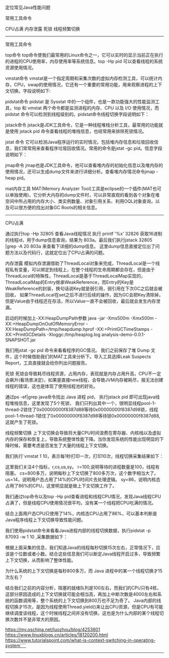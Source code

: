定位常见Java性能问题

常用工具命令

CPU占满
内存泄露
死锁
线程频繁切换



---------------------------------------------------------------------------------------------------------------------
常用工具命令

top命令
top命令使我们最常用的Linux命令之一，它可以实时的显示当前正在执行的进程的CPU使用率，内存使用率等系统信息。top -Hp pid 可以查看线程的系统资源使用情况。

vmstat命令
vmstat是一个指定周期和采集次数的虚拟内存检测工具，可以统计内存，CPU，swap的使用情况，它还有一个重要的常用功能，用来观察进程的上下文切换。字段说明如下:

pidstat命令
pidstat 是 Sysstat 中的一个组件，也是一款功能强大的性能监测工具，top 和 vmstat 两个命令都是监测进程的内存、CPU 以及 I/O 使用情况，而 pidstat 命令可以检测到线程级别的。pidstat命令线程切换字段说明如下：

jstack命令
jstack是JDK工具命令，它是一种线程堆栈分析工具，最常用的功能就是使用 jstack pid 命令查看线程的堆栈信息，也经常用来排除死锁情况。

jstat 命令
它可以检测Java程序运行的实时情况，包括堆内存信息和垃圾回收信息，我们常常用来查看程序垃圾回收情况。常用的命令是jstat -gc pid。信息字段说明如下：

jmap命令
jmap也是JDK工具命令，他可以查看堆内存的初始化信息以及堆内存的使用情况，还可以生成dump文件来进行详细分析。查看堆内存情况命令jmap -heap pid。

mat内存工具
MAT(Memory Analyzer Tool)工具是eclipse的一个插件(MAT也可以单独使用)，它分析大内存的dump文件时，可以非常直观的看到各个对象在堆空间中所占用的内存大小、类实例数量、对象引用关系、利用OQL对象查询，以及可以很方便的找出对象GC Roots的相关信息。


---------------------------------------------------------------------------------------------------------------------

CPU占满

通过执行top -Hp 32805 查看Java线程情况
执行 printf '%x' 32826 获取16进制的线程id，用于dump信息查询，结果为 803a。最后我们执行jstack 32805 |grep -A 20 803a 来查看下详细的dump信息。
这里dump信息直接定位出了问题方法以及代码行，这就定位出了CPU占满的问题。



内存泄露
模拟内存泄漏借助了ThreadLocal对象来完成，ThreadLocal是一个线程私有变量，可以绑定到线程上，在整个线程的生命周期都会存在，但是由于ThreadLocal的特殊性，ThreadLocal是基于ThreadLocalMap实现的，ThreadLocalMap的Entry继承WeakReference，而Entry的Key是WeakReference的封装，换句话说Key就是弱引用，弱引用在下次GC之后就会被回收，
如果ThreadLocal在set之后不进行后续的操作，因为GC会把Key清除掉，但是Value由于线程还在存活，所以Value一直不会被回收，最后就会发生内存泄漏。


启动的时候加上-XX:HeapDumpPath参数
java -jar -Xms500m -Xmx500m -XX:+HeapDumpOnOutOfMemoryError -XX:HeapDumpPath=/tmp/heapdump.hprof -XX:+PrintGCTimeStamps -XX:+PrintGCDetails -Xloggc:/tmp/heaplog.log analysis-demo-0.0.1-SNAPSHOT.jar

我们用jstat -gc pid 命令来看看程序的GC情况。
我们之前保存了堆 Dump 文件，这个时候借助我们的MAT工具来分析下。导入工具选择Leak Suspects Report，工具直接就会给你列出问题报告。



死锁
死锁会导致耗尽线程资源，占用内存，表现就是内存占用升高，CPU不一定会飙升(看场景决定)，如果是直接new线程，会导致JVM内存被耗尽，报无法创建线程的错误，这也是体现了使用线程池的好处。

通过ps -ef|grep java命令找出 Java 进程 pid，
执行jstack pid 即可出现java线程堆栈信息，这里发现了5个死锁，
我们只列出其中一个，很明显线程pool-1-thread-2锁住了0x00000000f8387d88等待0x00000000f8387d98锁，线程pool-1-thread-1锁住了0x00000000f8387d98等待锁0x00000000f8387d88,这就产生了死锁。




线程频繁切换
上下文切换会导致将大量CPU时间浪费在寄存器、内核栈以及虚拟内存的保存和恢复上，导致系统整体性能下降。当你发现系统的性能出现明显的下降时候，需要考虑是否发生了大量的线程上下文切换。


我们执行`vmstat 1 10，表示每1秒打印一次，打印10次，线程切换采集结果如下：

这里我们关注4个指标，r,cs,us,sy。
r=100,说明等待的进程数量是100，线程有阻塞。
cs=800多万，说明每秒上下文切换了800多万次，这个数字相当大了。
us=14，说明用户态占用了14%的CPU时间片去处理逻辑。
sy=86，说明内核态占用了86%的CPU，这里明显就是做上下文切换工作了。

我们通过top命令以及top -Hp pid查看进程和线程CPU情况，发现Java线程CPU占满了，但是线程CPU使用情况很平均，没有某一个线程把CPU吃满的情况。

结合上面用户态CPU只使用了14%，内核态CPU占用了86%，可以基本判断是Java程序线程上下文切换导致性能问题。

我们使用pidstat命令来看看Java进程内部的线程切换数据，执行pidstat -p 87093 -w 1 10 ,采集数据如下：

根据上面采集的信息，我们知道Java的线程每秒切换15次左右，正常情况下，应该是个位数或者小数。结合这些信息我们可以断定Java线程开启过多，导致频繁上下文切换，从而影响了整体性能。

为什么系统的上下文切换是每秒800多万，而 Java 进程中的某一个线程切换才15次左右？

结合我们之前的内容分析，阻塞的就绪队列是100左右，而我们的CPU只有4核，这部分原因造成的上下文切换就可能会相当高，再加上中断次数是4000左右和系统的函数调用等，整个系统的上下文切换到800万也不足为奇了。
Java内部的线程切换才15次，是因为线程使用Thread.yield()来让出CPU资源，但是CPU有可能继续调度该线程，这个时候线程之间并没有切换，这也是为什么内部的某个线程切换次数并不是非常大的原因。




https://my.oschina.net/luozhou/blog/4253601
https://www.linuxblogs.cn/articles/18120200.html
https://www.tutorialspoint.com/what-is-context-switching-in-operating-system````




---------------------------------------------------------------------------------------------------------------------




